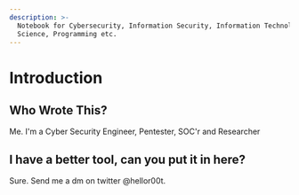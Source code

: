 ```yaml
---
description: >-
  Notebook for Cybersecurity, Information Security, Information Technology, Data
  Science, Programming etc.
---
```


# Introduction

## Who Wrote This?

Me. I'm a Cyber Security Engineer, Pentester, SOC'r and Researcher

## I have a better tool, can you put it in here?

Sure. Send me a dm on twitter @hellor00t.



